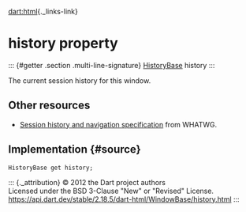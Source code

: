 [dart:html](../../dart-html/dart-html-library){._links-link}

history property
================

::: {#getter .section .multi-line-signature}
[HistoryBase](../historybase-class) history
:::

The current session history for this window.

Other resources
---------------

-   [Session history and navigation
    specification](https://html.spec.whatwg.org/multipage/browsers.html#history)
    from WHATWG.

Implementation {#source}
--------------

``` {.language-dart data-language="dart"}
HistoryBase get history;
```

::: {._attribution}
© 2012 the Dart project authors\
Licensed under the BSD 3-Clause \"New\" or \"Revised\" License.\
<https://api.dart.dev/stable/2.18.5/dart-html/WindowBase/history.html>
:::
